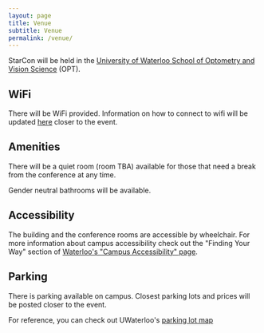 ```yaml
---
layout: page
title: Venue
subtitle: Venue
permalink: /venue/
---
```


StarCon will be held in the [University of Waterloo School of Optometry and Vision Science](https://www.google.com/maps/place/School+of+Optometry+and+Vision+Science/@43.4755575,-80.5455983,15z/data=!4m2!3m1!1s0x0:0xb34254f15d15b6b1?sa=X&ved=2ahUKEwjKusuX14zeAhVKFzQIHcRBBWQQ_BIwEXoECAcQCw) (OPT).

## WiFi

There will be WiFi provided. Information on how to connect to wifi will be updated [here](/wifi) closer to the event.

## Amenities

There will be a quiet room (room TBA) available for those that need a break from the conference at any time.

Gender neutral bathrooms will be available.

## Accessibility

The building and the conference rooms are accessible by wheelchair. For more information about campus accessibility check out the "Finding Your Way" section of [Waterloo's "Campus Accessibility" page](https://uwaterloo.ca/human-resources/accessibility/campus-accessibility).

## Parking

There is parking available on campus. Closest parking lots and prices will be posted closer to the event.

For reference, you can check out UWaterloo's [parking lot map](https://uwaterloo.ca/map/pdf/map_colour.pdf)
